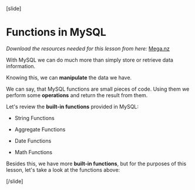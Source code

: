 [slide]

# Functions in MySQL

*Download the resources needed for this lesson from here:* [Mega.nz](https://mega.nz/file/vcQiQZzT#sMm1P_74urMujZK-3cm1BA1lCMuOnEKdgqAlJpux8ws)

With MySQL we can do much more than simply store or retrieve data information.

Knowing this, we can **manipulate** the data we have.

We can say, that MySQL functions are small pieces of code. Using them we perform some **operations** and return the result from them.

Let's review the **built-in functions** provided in MySQL:

- String Functions

- Aggregate Functions

- Date Functions

- Math Functions

Besides this, we have more **built-in functions**, but for the purposes of this lesson, let's take a look at the functions above:

[/slide]